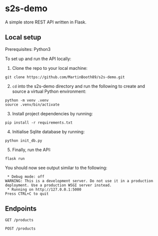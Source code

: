 # s2s-demo

A simple store REST API written in Flask.

## Local setup

Prerequisites: Python3

To set up and run the API locally:

1. Clone the repo to your local machine:

```
git clone https://github.com/MartinBooth89/s2s-demo.git
```

2. `cd` into the s2s-demo directory and run the following to create and source a virtual Python environment:

```
python -m venv .venv
source .venv/bin/activate
```

3. Install project dependencies by running:

```
pip install -r requirements.txt
```

4. Initialise Sqlite database by running:

```
python init_db.py
```

5. Finally, run the API:

```
flask run
```

You should now see output similar to the following:

```
 * Debug mode: off
WARNING: This is a development server. Do not use it in a production deployment. Use a production WSGI server instead.
 * Running on http://127.0.0.1:5000
Press CTRL+C to quit
```

## Endpoints

```
GET /products
```

```
POST /products
```
